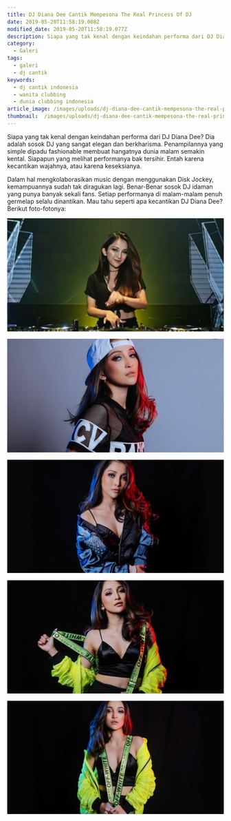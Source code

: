 ```yaml
---
title: DJ Diana Dee Cantik Mempesona The Real Princess Of DJ
date: 2019-05-20T11:58:19.008Z
modified_date: 2019-05-20T11:58:19.077Z
description: Siapa yang tak kenal dengan keindahan performa dari DJ Diana Dee? Dia adalah sosok DJ yang sangat elegan dan berkharisma.
category:
  - Galeri
tags:
  - galeri
  - dj cantik
keywords:
  - dj cantik indonesia
  - wanita clubbing
  - dunia clubbing indonesia
article_image: /images/uploads/dj-diana-dee-cantik-mempesona-the-real-princess-of-dj-3.jpg
thumbnail:  /images/uploads/dj-diana-dee-cantik-mempesona-the-real-princess-of-dj-2-009.jpg
---
```

Siapa yang tak kenal dengan keindahan performa dari DJ Diana Dee? Dia adalah sosok DJ yang sangat elegan dan berkharisma. Penampilannya yang simple dipadu fashionable membuat hangatnya dunia malam semakin kental. Siapapun yang melihat performanya bak tersihir. Entah karena kecantikan wajahnya, atau karena keseksianya.

Dalam hal mengkolaborasikan music dengan menggunakan Disk Jockey, kemampuannya sudah tak diragukan lagi. Benar-Benar sosok DJ idaman yang punya banyak sekali fans. Setiap performanya di malam-malam penuh germelap selalu dinantikan. Mau tahu seperti apa kecantikan DJ Diana Dee? Berikut foto-fotonya: 

![DJ Diana Dee Cantik Mempesona “The Real Princess Of DJ”](/images/uploads/dj-diana-dee-cantik-mempesona-the-real-princess-of-dj-5.jpg)

![](/images/uploads/dj-diana-dee-cantik-mempesona-the-real-princess-of-dj-4.jpg)

![DJ Diana Dee Cantik Mempesona “The Real Princess Of DJ”](/images/uploads/dj-diana-dee-cantik-mempesona-the-real-princess-of-dj-3.jpg)

![DJ Diana Dee Cantik Mempesona “The Real Princess Of DJ”](/images/uploads/dj-diana-dee-cantik-mempesona-the-real-princess-of-dj-2.jpg)

![DJ Diana Dee Cantik Mempesona “The Real Princess Of DJ”](/images/uploads/dj-diana-dee-cantik-mempesona-the-real-princess-of-dj-1.jpg)
